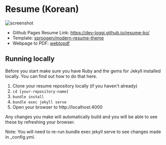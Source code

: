# Resume (Korean)

![screenshot](images/demo-screenshot.png)

- Github Pages Resume Link: https://dev-loggi.github.io/resume-ko/
- Template: [sproogen/modern-resume-theme](https://github.com/sproogen/modern-resume-theme)
- Webpage to PDF: [webtopdf](https://webtopdf.com)

## Running locally

Before you start make sure you have Ruby and the gems for Jekyll installed locally. You can find out how to do that here.

1. Clone your resume repository locally (if you haven't already)
2. `cd [your-repository-name]`
3. `bundle install`
4. `bundle exec jekyll serve`
5. Open your browser to http://localhost:4000

Any changes you make will automatically build and you will be able to see these by refreshing your browser.

Note: You will need to re-run bundle exec jekyll serve to see changes made in _config.yml.
